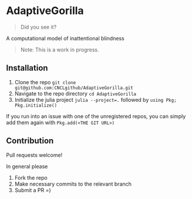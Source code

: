 # AdaptiveGorilla

> Did you see it?

A computational model of inattentional blindness

> Note: This is a work in progress.

## Installation

1. Clone the repo `git clone git@github.com:CNCLgithub/AdaptiveGorilla.git`
2. Navigate to the repo directory `cd AdaptiveGorilla`
3. Initialize the julia project `julia --project=.` followed by `using Pkg; Pkg.initialize()`

If you run into an issue with one of the unregistered repos, you can simply add them again with `Pkg.add(<THE GIT URL>)`


## Contribution

Pull requests welcome!

In general please

1. Fork the repo
2. Make necessary commits to the relevant branch
3. Submit a PR =)

